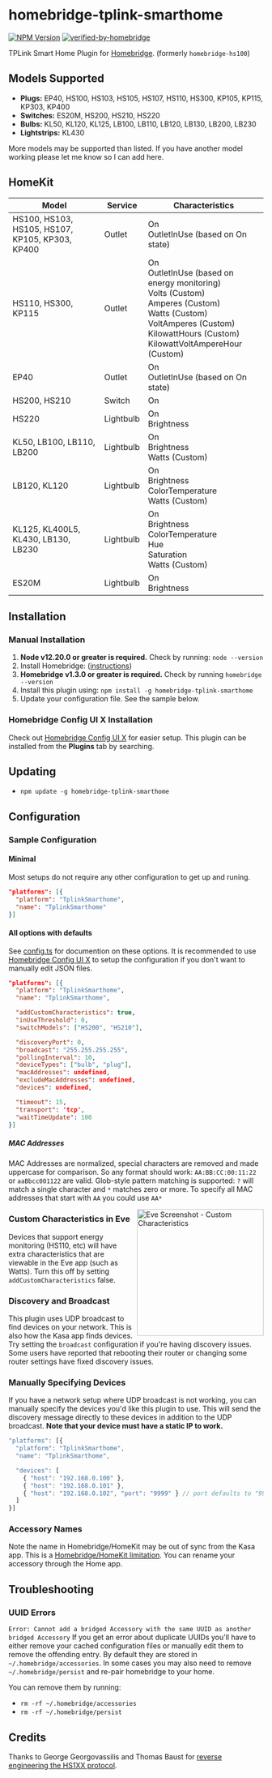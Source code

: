<!-- markdownlint-disable MD033 -->

# homebridge-tplink-smarthome

[![NPM Version](https://img.shields.io/npm/v/homebridge-tplink-smarthome.svg)](https://www.npmjs.com/package/homebridge-tplink-smarthome)
[![verified-by-homebridge](https://badgen.net/badge/homebridge/verified/purple)](https://github.com/homebridge/homebridge/wiki/Verified-Plugins)

TPLink Smart Home Plugin for [Homebridge](https://github.com/nfarina/homebridge). (formerly `homebridge-hs100`)

## Models Supported

- **Plugs:** EP40, HS100, HS103, HS105, HS107, HS110, HS300, KP105, KP115, KP303, KP400
- **Switches:** ES20M, HS200, HS210, HS220
- **Bulbs:** KL50, KL120, KL125, LB100, LB110, LB120, LB130, LB200, LB230
- **Lightstrips:** KL430

More models may be supported than listed. If you have another model working please let me know so I can add here.

## HomeKit

| Model                                           | Service   | Characteristics                                                                                                                                                                                    |
| ----------------------------------------------- | --------- | -------------------------------------------------------------------------------------------------------------------------------------------------------------------------------------------------- |
| HS100, HS103, HS105, HS107, KP105, KP303, KP400 | Outlet    | On<br/>OutletInUse (based on On state)                                                                                                                                                             |
| HS110, HS300, KP115                             | Outlet    | On<br/>OutletInUse (based on energy monitoring)<br/>Volts (Custom)<br/>Amperes (Custom)<br/>Watts (Custom)<br/>VoltAmperes (Custom)<br/>KilowattHours (Custom)<br/>KilowattVoltAmpereHour (Custom) |
| EP40                                            | Outlet    | On<br/>OutletInUse (based on On state)                                                                                                                                                             |
| HS200, HS210                                    | Switch    | On                                                                                                                                                                                                 |
| HS220                                           | Lightbulb | On<br/>Brightness                                                                                                                                                                                  |
| KL50, LB100, LB110, LB200                       | Lightbulb | On<br/>Brightness<br/>Watts (Custom)                                                                                                                                                               |
| LB120, KL120                                    | Lightbulb | On<br/>Brightness<br/>ColorTemperature<br/>Watts (Custom)                                                                                                                                          |
| KL125, KL400L5, KL430, LB130, LB230             | Lightbulb | On<br/>Brightness<br/>ColorTemperature<br/>Hue<br/>Saturation<br/>Watts (Custom)                                                                                                                   |
| ES20M                                           | Lightbulb | On<br/>Brightness                                                                                                                                                                                  |

## Installation

### Manual Installation

1. **Node v12.20.0 or greater is required.** Check by running: `node --version`
2. Install Homebridge: ([instructions](https://github.com/homebridge/homebridge#installation))
3. **Homebridge v1.3.0 or greater is required.** Check by running `homebridge --version`
4. Install this plugin using: `npm install -g homebridge-tplink-smarthome`
5. Update your configuration file. See the sample below.

### Homebridge Config UI X Installation

Check out [Homebridge Config UI X](https://github.com/oznu/homebridge-config-ui-x) for easier setup. This plugin can be installed from the **Plugins** tab by searching.

## Updating

- `npm update -g homebridge-tplink-smarthome`

## Configuration

### Sample Configuration

#### Minimal

Most setups do not require any other configuration to get up and runing.

```json
"platforms": [{
  "platform": "TplinkSmarthome",
  "name": "TplinkSmarthome"
}]
```

#### All options with defaults

See [config.ts](src/config.ts) for documention on these options. It is recommended to use [Homebridge Config UI X](https://github.com/oznu/homebridge-config-ui-x) to setup the configuration if you don't want to manually edit JSON files.

```json
"platforms": [{
  "platform": "TplinkSmarthome",
  "name": "TplinkSmarthome",

  "addCustomCharacteristics": true,
  "inUseThreshold": 0,
  "switchModels": ["HS200", "HS210"],

  "discoveryPort": 0,
  "broadcast": "255.255.255.255",
  "pollingInterval": 10,
  "deviceTypes": ["bulb", "plug"],
  "macAddresses": undefined,
  "excludeMacAddresses": undefined,
  "devices": undefined,

  "timeout": 15,
  "transport": 'tcp',
  "waitTimeUpdate": 100
}]
```

##### MAC Addresses

MAC Addresses are normalized, special characters are removed and made uppercase for comparison. So any format should work: `AA:BB:CC:00:11:22` or `aaBbcc001122` are valid. Glob-style pattern matching is supported: `?` will match a single character and `*` matches zero or more. To specify all MAC addresses that start with `AA` you could use `AA*`

<img src="https://user-images.githubusercontent.com/1383980/30236344-5ca0e866-94cc-11e7-9cf7-bb5632291082.png" align="right" alt="Eve Screenshot - Custom Characteristics" width=250>

### Custom Characteristics in Eve

Devices that support energy monitoring (HS110, etc) will have extra characteristics that are viewable in the Eve app (such as Watts). Turn this off by setting `addCustomCharacteristics` false.

### Discovery and Broadcast

This plugin uses UDP broadcast to find devices on your network. This is also how the Kasa app finds devices. Try setting the `broadcast` configuration if you're having discovery issues. Some users have reported that rebooting their router or changing some router settings have fixed discovery issues.

### Manually Specifying Devices

If you have a network setup where UDP broadcast is not working, you can manually specify the devices you'd like this plugin to use. This will send the discovery message directly to these devices in addition to the UDP broadcast. **Note that your device must have a static IP to work.**

```js
"platforms": [{
  "platform": "TplinkSmarthome",
  "name": "TplinkSmarthome",

  "devices": [
    { "host": "192.168.0.100" },
    { "host": "192.168.0.101" },
    { "host": "192.168.0.102", "port": "9999" } // port defaults to "9999" but can be overriden
  ]
}]
```

### Accessory Names

Note the name in Homebridge/HomeKit may be out of sync from the Kasa app. This is a [Homebridge/HomeKit limitation](https://github.com/nfarina/homebridge#limitations). You can rename your accessory through the Home app.

## Troubleshooting

### UUID Errors

`Error: Cannot add a bridged Accessory with the same UUID as another bridged Accessory`
If you get an error about duplicate UUIDs you'll have to either remove your cached configuration files or manually edit them to remove the offending entry. By default they are stored in `~/.homebridge/accessories`. In some cases you may also need to remove `~/.homebridge/persist` and re-pair homebridge to your home.

You can remove them by running:

- `rm -rf ~/.homebridge/accessories`
- `rm -rf ~/.homebridge/persist`

## Credits

Thanks to George Georgovassilis and Thomas Baust for [reverse engineering the HS1XX protocol](https://blog.georgovassilis.com/2016/05/07/controlling-the-tp-link-hs100-wi-fi-smart-plug/).
